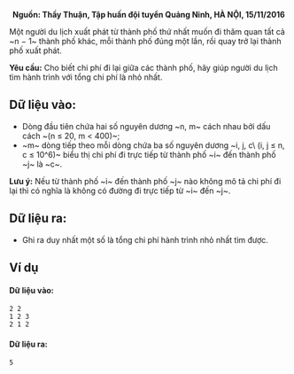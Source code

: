 **<center>Nguồn: Thầy Thuận, Tập huấn đội tuyển Quảng Ninh, HÀ NỘI, 15/11/2016</center>**

Một người du lịch xuất phát từ thành phố thứ nhất muốn đi thăm quan tất cả ~n − 1~ thành phố khác, mỗi thành phố đúng một lần, rồi quay trở lại thành phố xuất phát.

**Yêu cầu:** Cho biết chi phí đi lại giữa các thành phố, hãy giúp người du lịch tìm hành trình với tổng chi phí là nhỏ nhất.

## Dữ liệu vào:
- Dòng đầu tiên chứa hai số nguyên dương ~n, m~ cách nhau bởi dấu cách ~(n ≤ 20, m < 400)~;
- ~m~ dòng tiếp theo mỗi dòng chứa ba số nguyên dương ~i, j, c\ (i, j ≤ n, c ≤ 10^6)~ biểu thị chi phí đi trực tiếp từ thành phố ~i~ đến thành phố ~j~ là ~c~.

**Lưu ý:** Nếu từ thành phố ~i~ đến thành phố ~j~ nào không mô tả chi phí đi lại thì có nghĩa là không có đường đi trực tiếp từ ~i~ đến ~j~.

## Dữ liệu ra:
- Ghi ra duy nhất một số là tổng chi phí hành trình nhỏ nhất tìm được.

## Ví dụ
#### Dữ liệu vào:
```
2 2
1 2 3
2 1 2
```

#### Dữ liệu ra:
```
5
```
